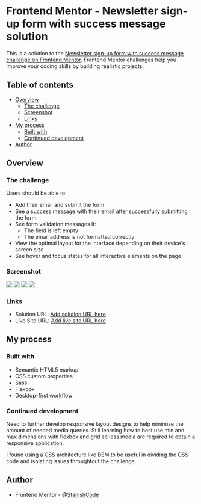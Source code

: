 # Frontend Mentor - Newsletter sign-up form with success message solution

This is a solution to the [Newsletter sign-up form with success message challenge on Frontend Mentor](https://www.frontendmentor.io/challenges/newsletter-signup-form-with-success-message-3FC1AZbNrv). Frontend Mentor challenges help you improve your coding skills by building realistic projects.

## Table of contents

- [Overview](#overview)
  - [The challenge](#the-challenge)
  - [Screenshot](#screenshot)
  - [Links](#links)
- [My process](#my-process)
  - [Built with](#built-with)
  - [Continued development](#continued-development)
- [Author](#author)

## Overview

### The challenge

Users should be able to:

- Add their email and submit the form
- See a success message with their email after successfully submitting the form
- See form validation messages if:
  - The field is left empty
  - The email address is not formatted correctly
- View the optimal layout for the interface depending on their device's screen size
- See hover and focus states for all interactive elements on the page

### Screenshot

![](./newsletter-destop.png)
![](./newsletter-mobile.png)
![](./newsletter-success.png)
![](./newsletter-error.png)

### Links

- Solution URL: [Add solution URL here](https://github.com/StanishCode/newsletter)
- Live Site URL: [Add live site URL here](https://your-live-site-url.com)

## My process

### Built with

- Semantic HTML5 markup
- CSS custom properties
- Sass
- Flexbox
- Desktop-first workflow

### Continued development

Need to further develop responsive layout designs to help minimize the amount of needed media queries. Still learning how to best use min and max dimensions with flexbox and grid so less media are required to obtain a responsive application.

I found using a CSS architecture like BEM to be useful in dividing the CSS code and isolating issues throughtout the challenge.

## Author

- Frontend Mentor - [@StanishCode](https://www.frontendmentor.io/profile/StanishCode)

